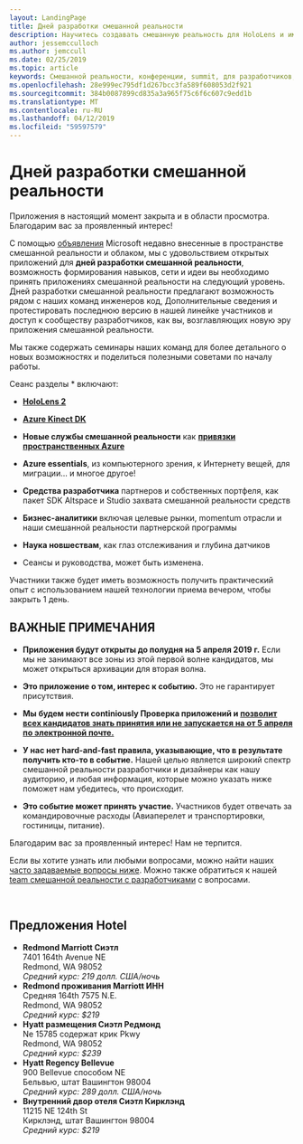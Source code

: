 ```yaml
---
layout: LandingPage
title: Дней разработки смешанной реальности
description: Научитесь создавать смешанную реальность для HoloLens и иммерсивных гарнитур.
author: jessemcculloch
ms.author: jemccull
ms.date: 02/25/2019
ms.topic: article
keywords: Смешанной реальности, конференции, summit, для разработчиков, HoloLens, HoloLens 2, Kinect
ms.openlocfilehash: 28e999ec795df1d267bcc3fa589f608053d2f921
ms.sourcegitcommit: 384b0087899cd835a3a965f75c6f6c607c9edd1b
ms.translationtype: MT
ms.contentlocale: ru-RU
ms.lasthandoff: 04/12/2019
ms.locfileid: "59597579"
---
```

# <a name="mixed-reality-dev-days"></a>Дней разработки смешанной реальности

Приложения в настоящий момент закрыта и в области просмотра. Благодарим вас за проявленный интерес!

С помощью [объявления](https://blogs.microsoft.com/blog/2019/02/24/microsoft-at-mwc-barcelona-introducing-microsoft-hololens-2/) Microsoft недавно внесенные в пространстве смешанной реальности и облаком, мы с удовольствием открытых приложений для **дней разработки смешанной реальности**, возможность формирования навыков, сети и идеи вы необходимо принять приложениях смешанной реальности на следующий уровень. Дней разработки смешанной реальности предлагают возможность рядом с наших команд инженеров код, Дополнительные сведения и протестировать последнюю версию в нашей линейке участников и доступ к сообществу разработчиков, как вы, возглавляющих новую эру приложения смешанной реальности.  </br>

Мы также содержать семинары наших команд для более детального о новых возможностях и поделиться полезными советами по началу работы. </br>

Сеанс разделы * включают:
* [**HoloLens 2**]()
* [**Azure Kinect DK**]()
* **Новые службы смешанной реальности** как [ **привязки пространственных Azure**]()
* **Azure essentials**, из компьютерного зрения, к Интернету вещей, для миграции... и многое другое!
* **Средства разработчика** партнеров и собственных портфеля, как пакет SDK Altspace и Studio захвата смешанной реальности средств
* **Бизнес-аналитики** включая целевые рынки, momentum отрасли и наши смешанной реальности партнерской программы
* **Наука новшествам**, как глаз отслеживания и глубина датчиков </br>

* Сеансы и руководства, может быть изменена. </br>

Участники также будет иметь возможность получить практический опыт с использованием нашей технологии приема вечером, чтобы закрыть 1 день.
</br>


## <a name="important-notes"></a>ВАЖНЫЕ ПРИМЕЧАНИЯ

* **Приложения будут открыты до полудня на 5 апреля 2019 г.**  Если мы не занимают все зоны из этой первой волне кандидатов, мы может открыться архивации для вторая волна.

* **Это приложение о том, интерес к событию.**  Это не гарантирует присутствия.

* **Мы будем нести continiously Проверка приложений и <u>позволит всех кандидатов знать принятия или не запускается на от 5 апреля по электронной почте.</u>**

* **У нас нет hard-and-fast правила, указывающие, что в результате получить кто-то в событие.**  Нашей целью является широкий спектр смешанной реальности разработчики и дизайнеры как нашу аудиторию, и любая информация, которые можно указать ниже поможет нам убедитесь, что происходит.

* **Это событие может принять участие.** Участников будет отвечать за командировочные расходы (Авиаперелет и транспортировки, гостиницы, питание).

Благодарим вас за проявленный интерес! Нам не терпится. 

Если вы хотите узнать или любыми вопросами, можно найти наших [часто задаваемые вопросы ниже](mr-dev-days-faq.md). Можно также обратиться к нашей [team смешанной реальности с разработчиками](mailto:DevEvent@microsoft.com) с вопросами.

</br>

## <a name="hotel-suggestions"></a>Предложения Hotel

* **Redmond Marriott Сиэтл**</br>
  7401 164th Avenue NE</br>
  Redmond, WA 98052</br>
  _Средний курс: 219 долл. США/ночь_
* **Redmond проживания Marriott ИНН**</br>
  Средняя 164th 7575 N.E.</br>
  Redmond, WA 98052</br>
  _Средний курс: $219_
* **Hyatt размещения Сиэтл Редмонд**</br>
  Ne 15785 содержат крик Pkwy</br>
  Redmond, WA 98052</br>
  _Средний курс: $239_
* **Hyatt Regency Bellevue**</br>
  900 Bellevue способом NE</br>
  Бельвью, штат Вашингтон 98004</br>
  _Средний курс: 289 долл. США/ночь_
* **Внутренний двор отеля Сиэтл Кирклэнд**</br>
  11215 NE 124th St</br>
  Кирклэнд, штат Вашингтон 98004</br>
  _Средний курс: $219_
